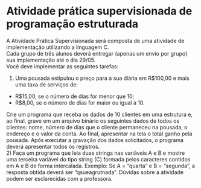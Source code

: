# Atividade prática supervisionada de programação estruturada #

A Atividade Prática Supervisionada será composta de uma
atividade de implementação utilizando a linguagem C.  
Cada grupo de três alunos deverá entregar (apenas um envio por
grupo) sua implementação até o dia 29/05.  
Você deve implementar as seguintes tarefas:  
1) Uma pousada estipulou o preço para a sua diária em R$100,00
e mais uma taxa de serviços de:  
* R$15,00, se o número de dias for menor que 10;  
* R$8,00, se o número de dias for maior ou igual a 10.  

Crie um programa que receba os dados de 10 clientes em uma
estrutura e, ao final, grave em um arquivo binário os seguintes
dados de todos os clientes: nome, número de dias que o cliente
permaneceu na pousada, o endereço e o valor da conta. Ao final,
apresentar na tela o total ganho pela pousada. Após executar a
gravação dos dados solicitados, o programa deverá apresentar
todos os registros.  
2) Faça um programa que leia duas strings nas variáveis A e B e
mostre uma terceira variável do tipo string (C) formada pelos
caracteres contidos em A e B de forma intercalada.
Exemplo: Se A = “quarta” e B = “segunda”, a resposta obtida
deverá ser “qsueagrutnada”.
Dúvidas sobre a atividade podem ser esclarecidas com a
professora.  
